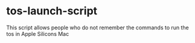 # tos-launch-script
This script allows people who do not remember the commands to run the tos in Apple Silicons Mac
